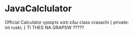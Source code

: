 # JavaCalclulator
Official Calculator
γραψτε κατι εδω
class crasachi
{
  private:  
    int ruski;
}
TI THES NA GRAPSW ?????
